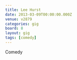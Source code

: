 ```yaml
---
title: Lee Hurst
date: 2013-03-09T00:00:00.000Z
venue: v2879
categories: gig
board: 8
layout: gig
tags: [comedy]
---
```

Comedy
